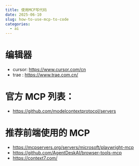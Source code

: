 ```yaml
---
title: 使用MCP写代码
date: 2025-06-10
slug: how-to-use-mcp-to-code
categories:
  - ai
---
```



# 编辑器

- cursor: https://www.cursor.com/cn
- trae : https://www.trae.com.cn/

# 官方 MCP 列表：

- https://github.com/modelcontextprotocol/servers

# 推荐前端使用的 MCP 
- https://mcpservers.org/servers/microsoft/playwright-mcp
- https://github.com/AgentDeskAI/browser-tools-mcp
- https://context7.com/